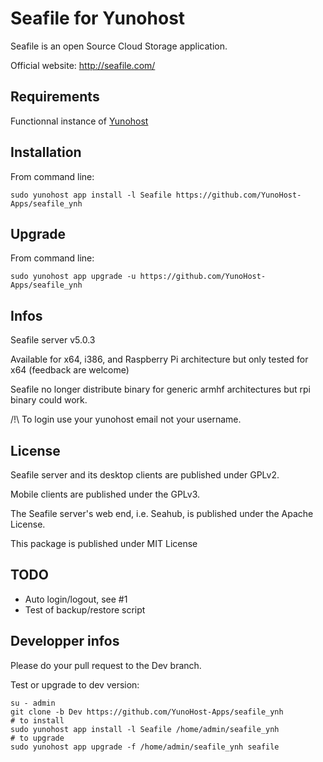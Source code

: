 Seafile for Yunohost
============

Seafile is an open Source Cloud Storage application.

Official website: <http://seafile.com/>

Requirements
------------

Functionnal instance of [Yunohost](https://yunohost.org/#/)

Installation
------------

From command line:

`sudo yunohost app install -l Seafile https://github.com/YunoHost-Apps/seafile_ynh`

Upgrade
-------

From command line:

`sudo yunohost app upgrade -u https://github.com/YunoHost-Apps/seafile_ynh`

Infos
-----

Seafile server v5.0.3

Available for x64, i386, and Raspberry Pi architecture but only tested for x64 (feedback are welcome)

Seafile no longer distribute binary for generic armhf architectures but rpi binary could work.

/!\ To login use your yunohost email not your username.

License
-------

Seafile server and its desktop clients are published under GPLv2.

Mobile clients are published under the GPLv3.

The Seafile server's web end, i.e. Seahub, is published under the Apache License.

This package is published under MIT License

TODO
-----

 - Auto login/logout, see #1
 - Test of backup/restore script

Developper infos
----------------

Please do your pull request to the Dev branch.

Test or upgrade to dev version:
```
su - admin
git clone -b Dev https://github.com/YunoHost-Apps/seafile_ynh
# to install
sudo yunohost app install -l Seafile /home/admin/seafile_ynh
# to upgrade
sudo yunohost app upgrade -f /home/admin/seafile_ynh seafile

```

